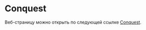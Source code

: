 # Conquest
Веб-страницу можно открыть по следующей ссылке <a href="https://zuevamarina.github.io/Conquest" target="_blank" class="Link__StyledLink-sc-14289xe-0 fIqerb">Conquest</a>.</span>
